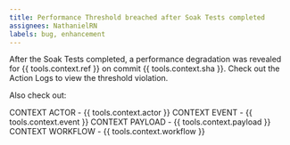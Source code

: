 ```yaml
---
title: Performance Threshold breached after Soak Tests completed
assignees: NathanielRN
labels: bug, enhancement
---
```

After the Soak Tests completed, a performance degradation was revealed for {{ tools.context.ref }} on commit {{ tools.context.sha }}. Check out the Action Logs to view the threshold violation.

Also check out:

CONTEXT ACTOR - {{ tools.context.actor }}
CONTEXT EVENT - {{ tools.context.event }}
CONTEXT PAYLOAD - {{ tools.context.payload }}
CONTEXT WORKFLOW - {{ tools.context.workflow }}